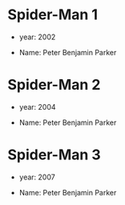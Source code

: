 # Spider-Man 1

- year: 2002

- Name: Peter Benjamin Parker

# Spider-Man 2

- year: 2004

- Name: Peter Benjamin Parker

# Spider-Man 3

- year: 2007

- Name: Peter Benjamin Parker

